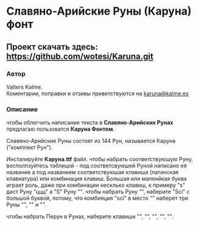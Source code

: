 # Славяно-Арийские Руны (Каруна) фонт
## Проект скачать здесь: https://github.com/wotesi/Karuna.git
### Автор
Valters Kalme.  
Коментарии, поправки и отзивы приветствуются на karuna@kalme.es
### Описание
чтобы облегчить написание текста в **Славяно-Арийских Рунах** предлагаю пользоватся **Каруна Фонтом**.

Славяно-Арийские Руны состоят из 144 Рун, называется Каруна ("комплект Рун").

Инсталируйте **Каруна.ttf** файл.
чтобы набрать соответствуюшую Руну, восполпзуйтесь таблицой - под соответсвуюшей Руной написано её название а под названием
соответствуюшая клавиша (латинская клавиатура) или комбинация клавиш. Большая или маленйкая буква играет роль, даже при комбинации
несклько клавиш, к примеру "s" даст Руну "ццц" а "S" Руну "". чтобы набрать Руну "", наберите "Sci" с большой буквой, потому, что
комбияция "sci" в место "" наберёт три Руны "", "" и "".

чтобы набрать Перун в Рунах, наберите клавиши "", "", "", "", "".
